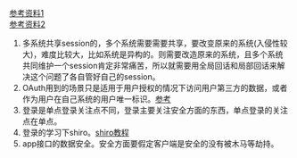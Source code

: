 [参考资料1](https://www.zhihu.com/people/yang-shuai-83-7/answers)  
[参考资料2](http://www.imooc.com/u/2245641/articles?page=2)   
1. 多系统共享session的，多个系统需要需要共享，要改变原来的系统(入侵性较大)，难度比较大，比如系统是异构的。则需要改造原来的系统，且多个系统共同维护一个session肯定非常痛苦，所以就需要用全局回话和局部回话来解决这个问题了各自管好自己的session。   
1. OAuth用到的场景只是适用于用户授权的情况下访问用户第三方的数据，或者作为用户在自己系统的用户唯一标识。[参考](http://www.ruanyifeng.com/blog/2014/05/oauth_2_0.html)   
1. 登录是单点登录关注点不同，登录主要关注安全方面的东西，单点登录的关注点在单点。    
1. 登录的学习下shiro。[shiro教程](http://jinnianshilongnian.iteye.com/blog/2018398)   
1. app接口的数据安全。安全方面要假定客户端是安全的没有被木马等劫持。
